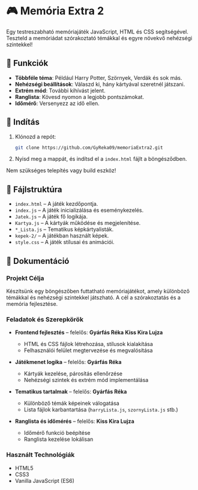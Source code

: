 # 🎮 Memória Extra 2

Egy testreszabható memóriajáték JavaScript, HTML és CSS segítségével. Teszteld a memóriádat szórakoztató témákkal és egyre növekvő nehézségi szintekkel!

## 🧠 Funkciók

- **Többféle téma**: Például Harry Potter, Szörnyek, Verdák és sok más.
- **Nehézségi beállítások**: Válaszd ki, hány kártyával szeretnél játszani.
- **Extrém mód**: További kihívást jelent.
- **Ranglista**: Kövesd nyomon a legjobb pontszámokat.
- **Időmérő**: Versenyezz az idő ellen.

## 🚀 Indítás

1. Klónozd a repót:
   ```bash
   git clone https://github.com/GyReka09/memoriaExtra2.git
   ```
2. Nyisd meg a mappát, és indítsd el a `index.html` fájlt a böngésződben.

Nem szükséges telepítés vagy build eszköz!

## 📁 Fájlstruktúra

- `index.html` – A játék kezdőpontja.
- `index.js` – A játék inicializálása és eseménykezelés.
- `Jatek.js` – A játék fő logikája.
- `Kartya.js` – A kártyák működése és megjelenítése.
- `*_Lista.js` – Tematikus képkártyalisták.
- `kepek-2/` – A játékban használt képek.
- `style.css` – A játék stílusai és animációi.

## 📄 Dokumentáció

### Projekt Célja

Készítsünk egy böngészőben futtatható memóriajátékot, amely különböző témákkal és nehézségi szintekkel játszható. A cél a szórakoztatás és a memória fejlesztése.

### Feladatok és Szerepkörök

- **Frontend fejlesztés** – felelős: **Gyárfás Réka** **Kiss Kira Lujza**
  - HTML és CSS fájlok létrehozása, stílusok kialakítása
  - Felhasználói felület megtervezése és megvalósítása

- **Játékmenet logika** – felelős: **Gyárfás Réka**
  - Kártyák kezelése, párosítás ellenőrzése
  - Nehézségi szintek és extrém mód implementálása

- **Tematikus tartalmak** – felelős: **Gyárfás Réka**
  - Különböző témák képeinek válogatása
  - Lista fájlok karbantartása (`harryLista.js`, `szornyLista.js` stb.)

- **Ranglista és időmérés** – felelős: **Kiss Kira Lujza**
  - Időmérő funkció beépítése
  - Ranglista kezelése lokálisan 

### Használt Technológiák

- HTML5
- CSS3
- Vanilla JavaScript (ES6)

